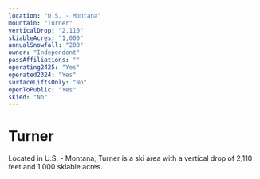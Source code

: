 ```yaml
---
location: "U.S. - Montana"
mountain: "Turner"
verticalDrop: "2,110"
skiableAcres: "1,000"
annualSnowfall: "200"
owner: "Independent"
passAffiliations: ""
operating2425: "Yes"
operated2324: "Yes"
surfaceLiftsOnly: "No"
openToPublic: "Yes"
skied: "No"
---
```


# Turner

Located in U.S. - Montana, Turner is a ski area with a vertical drop of 2,110 feet and 1,000 skiable acres.